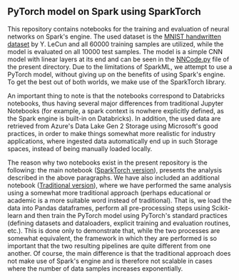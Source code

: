 ## PyTorch model on Spark using SparkTorch

This repository contains notebooks for the training and evaluation of neural networks on Spark's engine. The used dataset is the [MNIST handwritten dataset](http://yann.lecun.com/exdb/mnist/) by Y. LeCun and all 60000 training samples are utilized, while the model is evaluated on all 10000 test samples. The model is a simple CNN model with linear layers at its end and can be seen in the [NNCode.py]() file of the present directory. Due to the limitations of SparkML, we attempt to use a PyTorch model, without giving up on the benefits of using Spark's engine. To get the best out of both worlds, we make use of the SparkTorch library.

An important thing to note is that the notebooks correspond to Databricks notebooks, thus having several major differences from traditional Jupyter Notebooks (for example, a spark context is nowhere explicitly defined, as the Spark engine is built-in on Databricks). In addition, the used data are retrieved from Azure's Data Lake Gen 2 Storage using Microsoft's good practices, in order to make things somewhat more realistic for industry applications, where ingested data automatically end up in such Storage spaces, instead of being manually loaded locally.

The reason why two notebooks exist in the present repository is the following: the main notebook ([SparkTorch version]()), presents the analysis described in the above paragraphs. We have also included an additional notebook ([Traditional version]()), where we have performed the same analysis using a somewhat more traditional approach (perhaps educational or academic is a more suitable word instead of traditional). That is, we load the data into Pandas dataframes, perform all pre-processing steps using Scikit-learn and then train the PyTorch model using PyTorch's standard practices (defining datasets and dataloaders, explicit training and evaluation routines, etc.). This is done only to demonstrate that, while the two processes are somewhat equivalent, the framework in which they are performed is so important that the two resulting pipelines are quite different from one another. Of course, the main difference is that the traditional approach does not make use of Spark's engine and is therefore not scalable in cases where the number of data samples increases exponentially.
